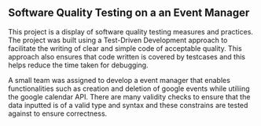 ## Software Quality Testing on a an Event Manager

This project is a display of software quality testing measures and practices. The project was built using a Test-Driven Development approach to facilitate the writing of clear and simple code of acceptable quality. This approach also ensures that code written is covered by testcases and this helps reduce the time taken for debugging. 

A small team was assigned to develop a event manager that enables functionalities such as creation and deletion of google events while utiliing the google calendar API. There are many validity checks to ensure that the data inputted is of a valid type and syntax and these constrains are tested against to ensure correctness. 


